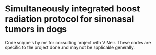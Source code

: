 # Simultaneously integrated boost radiation protocol for sinonasal tumors in dogs
Code snippets by me for consulting project with V Meir. These codes are specific to the project done and may not be applicable generally.
